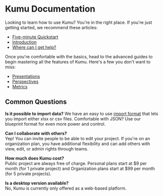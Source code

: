 # Kumu Documentation

Looking to learn how to use Kumu? You're in the right place. If you're just getting started, we recommend these articles:

* [Five-minute Quickstart](../getting-started/five-minute-quickstart.md)
* [Introduction](../getting-started/introduction.md)
* [Where can I get help?](../about/where-can-i-get-help.md)

Once you're comfortable with the basics, head to the advanced guides to begin mastering all the features of Kumu. Here's a few you don't want to miss:

* [Presentations]()
* [Perspectives]()
* [Metrics]()

## Common Questions

**Is it possible to import data?**
We have an easy to use [import format](../advanced-guides/import-export.md) that lets you import either xlsx or csv files. Comfortable with JSON? Use our blueprint format for even more power and control.

**Can I collaborate with others?**<br />
Yep! You can invite people to be able to edit your project. If you're on an organization plan, you have additional flexibility and can add others with view, edit, or admin rights through teams.

**How much does Kumu cost?**<br />
Public project are always free of charge. Personal plans start at $9 per month (for 1 private project) and Organization plans start at $99 per month (for 5 private projects).

**Is a desktop version available?**<br />
No, Kumu is currently only offered as a web-based platform.
